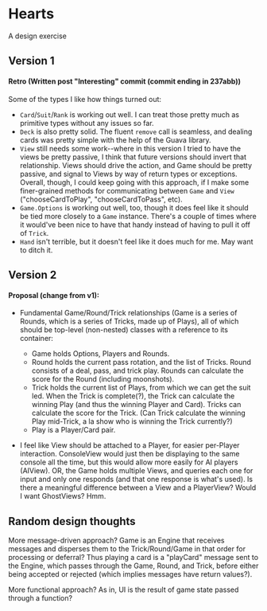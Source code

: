 # Hearts
A design exercise

## Version 1
#### Retro (Written post "Interesting" commit (commit ending in 237abb))
Some of the types I like how things turned out:
* `Card`/`Suit`/`Rank` is working out well. I can treat those pretty much as primitive types without any issues so far.
* `Deck` is also pretty solid. The fluent `remove` call is seamless, and dealing cards was pretty simple with the help of
  the Guava library.
* `View` still needs some work--where in this version I tried to have the views be pretty passive, I think that future
  versions should invert that relationship. Views should drive the action, and Game should be pretty passive, and signal
  to Views by way of return types or exceptions. Overall, though, I could keep going with this approach, if I make some
  finer-grained methods for communicating between `Game` and `View` ("chooseCardToPlay", "chooseCardToPass", etc).
* `Game.Options` is working out well, too, though it does feel like it should be tied more closely to a `Game` instance.
  There's a couple of times where it would've been nice to have that handy instead of having to pull it off of `Trick`.
* `Hand` isn't terrible, but it doesn't feel like it does much for me. May want to ditch it.

## Version 2
#### Proposal (change from v1):
* Fundamental Game/Round/Trick relationships (Game is a series of Rounds, which is a series of Tricks, made up of Plays), 
  all of which should be top-level (non-nested) classes with a reference to its container:
  * Game holds Options, Players and Rounds.
  * Round holds the current pass rotation, and the list of Tricks. Round consists of a deal, pass, and trick play. Rounds
    can calculate the score for the Round (including moonshots).
  * Trick holds the current list of Plays, from which we can get the suit led. When the Trick is complete(?), the Trick can
    calculate the winning Play (and thus the winning Player and Card). Tricks can calculate the score for the Trick.
    (Can Trick calculate the winning Play mid-Trick, a la show who is winning the Trick currently?)
  * Play is a Player/Card pair.
 
* I feel like View should be attached to a Player, for easier per-Player interaction. ConsoleView would just then be
  displaying to the same console all the time, but this would allow more easily for AI players (AIView). OR, the Game
  holds multiple Views, and queries each one for input and only one responds (and that one response is what's used). Is
  there a meaningful difference between a View and a PlayerView? Would I want GhostViews? Hmm.


## Random design thoughts
More message-driven approach? Game is an Engine that receives messages and disperses them to the Trick/Round/Game in that
order for processing or deferral? Thus playing a card is a "playCard" message sent to the Engine, which passes through
the Game, Round, and Trick, before either being accepted or rejected (which implies messages have return values?).

More functional approach? As in, UI is the result of game state passed through a function?

